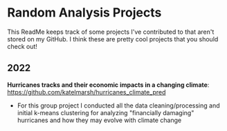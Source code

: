 # Random Analysis Projects
This ReadMe keeps track of some projects I've contributed to that aren't stored on my GitHub. I think these are pretty cool projects that you should check out!

## 2022
**Hurricanes tracks and their economic impacts in a changing climate**: https://github.com/katelmarsh/hurricanes_climate_pred 
- For this group project I conducted all the data cleaning/processing and initial k-means clustering for analyzing "financially damaging" hurricanes and how they may evolve with climate change
